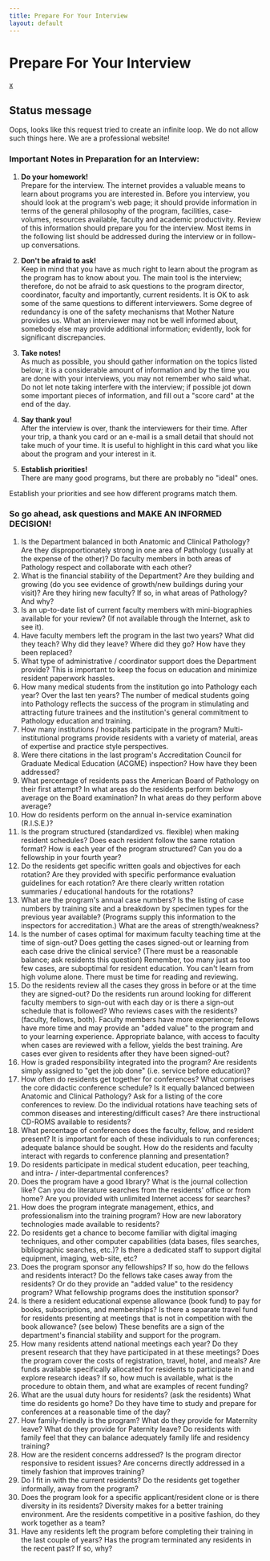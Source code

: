 ```yaml
---
title: Prepare For Your Interview 
layout: default
---
```

#  Prepare For Your Interview

[x](../../node/11#)

## Status message

Oops, looks like this request tried to create an infinite loop. We do not
allow such things here. We are a professional website!

### Important Notes in Preparation for an Interview:

  1. **Do your homework!**  
Prepare for the interview. The internet provides a valuable means to learn
about programs you are interested in. Before you interview, you should look at
the program's web page; it should provide information in terms of the general
philosophy of the program, facilities, case-volumes, resources available,
faculty and academic productivity. Review of this information should prepare
you for the interview. Most items in the following list should be addressed
during the interview or in follow-up conversations.

  2. **Don't be afraid to ask!**  
Keep in mind that you have as much right to learn about the program as the
program has to know about you. The main tool is the interview; therefore, do
not be afraid to ask questions to the program director, coordinator, faculty
and importantly, current residents. It is OK to ask some of the same questions
to different interviewers. Some degree of redundancy is one of the safety
mechanisms that Mother Nature provides us. What an interviewer may not be well
informed about, somebody else may provide additional information; evidently,
look for significant discrepancies.

  3. **Take notes!**  
As much as possible, you should gather information on the topics listed below;
it is a considerable amount of information and by the time you are done with
your interviews, you may not remember who said what. Do not let note taking
interfere with the interview; if possible jot down some important pieces of
information, and fill out a "score card" at the end of the day.

  4. **Say thank you!**  
After the interview is over, thank the interviewers for their time. After your
trip, a thank you card or an e-mail is a small detail that should not take
much of your time. It is useful to highlight in this card what you like about
the program and your interest in it.

  5. **Establish priorities!**  
There are many good programs, but there are probably no "ideal" ones.

Establish your priorities and see how different programs match them.

### So go ahead, ask questions and MAKE AN INFORMED DECISION!

  1. Is the Department balanced in both Anatomic and Clinical Pathology? Are they disproportionately strong in one area of Pathology (usually at the expense of the other)? Do faculty members in both areas of Pathology respect and collaborate with each other?
  2. What is the financial stability of the Department? Are they building and growing (do you see evidence of growth/new buildings during your visit)? Are they hiring new faculty? If so, in what areas of Pathology? And why?
  3. Is an up-to-date list of current faculty members with mini-biographies available for your review? (If not available through the Internet, ask to see it).
  4. Have faculty members left the program in the last two years? What did they teach? Why did they leave? Where did they go? How have they been replaced?
  5. What type of administrative / coordinator support does the Department provide? This is important to keep the focus on education and minimize resident paperwork hassles.
  6. How many medical students from the institution go into Pathology each year? Over the last ten years? The number of medical students going into Pathology reflects the success of the program in stimulating and attracting future trainees and the institution's general commitment to Pathology education and training.
  7. How many institutions / hospitals participate in the program? Multi-institutional programs provide residents with a variety of material, areas of expertise and practice style perspectives.
  8. Were there citations in the last program's Accreditation Council for Graduate Medical Education (ACGME) inspection? How have they been addressed?
  9. What percentage of residents pass the American Board of Pathology on their first attempt? In what areas do the residents perform below average on the Board examination? In what areas do they perform above average?
  10. How do residents perform on the annual in-service examination (R.I.S.E.)?
  11. Is the program structured (standardized vs. flexible) when making resident schedules? Does each resident follow the same rotation format? How is each year of the program structured? Can you do a fellowship in your fourth year?
  12. Do the residents get specific written goals and objectives for each rotation? Are they provided with specific performance evaluation guidelines for each rotation? Are there clearly written rotation summaries / educational handouts for the rotations?
  13. What are the program's annual case numbers? Is the listing of case numbers by training site and a breakdown by specimen types for the previous year available? (Programs supply this information to the inspectors for accreditation.) What are the areas of strength/weakness?
  14. Is the number of cases optimal for maximum faculty teaching time at the time of sign-out? Does getting the cases signed-out or learning from each case drive the clinical service? (There must be a reasonable balance; ask residents this question) Remember, too many just as too few cases, are suboptimal for resident education. You can't learn from high volume alone. There must be time for reading and reviewing.
  15. Do the residents review all the cases they gross in before or at the time they are signed-out? Do the residents run around looking for different faculty members to sign-out with each day or is there a sign-out schedule that is followed? Who reviews cases with the residents? (faculty, fellows, both). Faculty members have more experience; fellows have more time and may provide an "added value" to the program and to your learning experience. Appropriate balance, with access to faculty when cases are reviewed with a fellow, yields the best training. Are cases ever given to residents after they have been signed-out?
  16. How is graded responsibility integrated into the program? Are residents simply assigned to "get the job done" (i.e. service before education)?
  17. How often do residents get together for conferences? What comprises the core didactic conference schedule? Is it equally balanced between Anatomic and Clinical Pathology? Ask for a listing of the core conferences to review. Do the individual rotations have teaching sets of common diseases and interesting/difficult cases? Are there instructional CD-ROMS available to residents?
  18. What percentage of conferences does the faculty, fellow, and resident present? It is important for each of these individuals to run conferences; adequate balance should be sought. How do the residents and faculty interact with regards to conference planning and presentation?
  19. Do residents participate in medical student education, peer teaching, and intra- / inter-departmental conferences?
  20. Does the program have a good library? What is the journal collection like? Can you do literature searches from the residents' office or from home? Are you provided with unlimited Internet access for searches?
  21. How does the program integrate management, ethics, and professionalism into the training program? How are new laboratory technologies made available to residents?
  22. Do residents get a chance to become familiar with digital imaging techniques, and other computer capabilities (data bases, files searches, bibliographic searches, etc.)? Is there a dedicated staff to support digital equipment, imaging, web-site, etc?
  23. Does the program sponsor any fellowships? If so, how do the fellows and residents interact? Do the fellows take cases away from the residents? Or do they provide an "added value" to the residency program? What fellowship programs does the institution sponsor?
  24. Is there a resident educational expense allowance (book fund) to pay for books, subscriptions, and memberships? Is there a separate travel fund for residents presenting at meetings that is not in competition with the book allowance? (see below) These benefits are a sign of the department's financial stability and support for the program.
  25. How many residents attend national meetings each year? Do they present research that they have participated in at these meetings? Does the program cover the costs of registration, travel, hotel, and meals? Are funds available specifically allocated for residents to participate in and explore research ideas? If so, how much is available, what is the procedure to obtain them, and what are examples of recent funding?
  26. What are the usual duty hours for residents? (ask the residents) What time do residents go home? Do they have time to study and prepare for conferences at a reasonable time of the day?
  27. How family-friendly is the program? What do they provide for Maternity leave? What do they provide for Paternity leave? Do residents with family feel that they can balance adequately family life and residency training?
  28. How are the resident concerns addressed? Is the program director responsive to resident issues? Are concerns directly addressed in a timely fashion that improves training?
  29. Do I fit in with the current residents? Do the residents get together informally, away from the program?
  30. Does the program look for a specific applicant/resident clone or is there diversity in its residents? Diversity makes for a better training environment. Are the residents competitive in a positive fashion, do they work together as a team?
  31. Have any residents left the program before completing their training in the last couple of years? Has the program terminated any residents in the recent past? If so, why?

